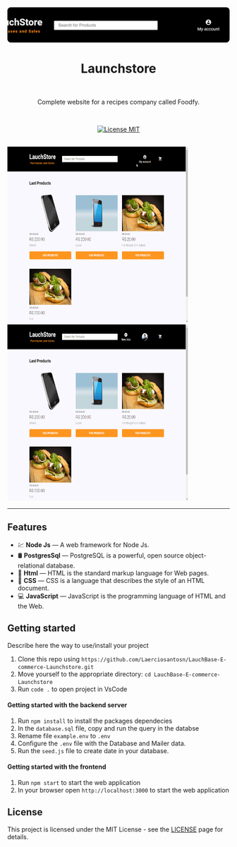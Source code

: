 <div align="center">
  <img src="./public/images/PangeBanner.png" alt="Foodfy image"  style="object-fit: cover; width: 1070px; height:80px;border-radius: 8px;">
  <br>

  <h1>Launchstore </h1>
  <br>
</div>


<p align="center">Complete website for a recipes company called Foodfy.</p>
<br>

<p align="center">
  <a href="https://opensource.org/licenses/MIT">
    <img src="https://img.shields.io/badge/License-MIT-blue.svg" alt="License MIT">
  </a>
</p>

<br>

<div>
  <img src="./public/images/loguin.gif" alt="demo" height="400" width="410">
  <img src="./public/images/order.gif" alt="demo" height="400" width="410">
</div>

<hr />

## Features

- 💹 **Node Js** — A web framework for Node Js.
- 🛢️ **PostgresSql** — PostgreSQL is a powerful, open source object-relational database.
- 📕 **Html** — HTML is the standard markup language for Web pages.
- 📘 **CSS** — CSS is a language that describes the style of an HTML document.
- 💻 **JavaScript** — JavaScript is the programming language of HTML and the Web.

## Getting started

Describe here the way to use/install your project

1. Clone this repo using `https://github.com/Laerciosantosn/LauchBase-E-commerce-Launchstore.git`
2. Move yourself to the appropriate directory: `cd LauchBase-E-commerce-Launchstore`<br />
3. Run `code .` to open project in VsCode<br />

#### Getting started with the backend server

1. Run `npm install` to install the packages dependecies
2. In the `database.sql` file, copy and run the query in the databse 
3. Rename file `example.env` to `.env`
4. Configure the `.env` file with the Database and Mailer data.
5. Run the `seed.js` file to create date in your database.

#### Getting started with the frontend

1. Run `npm start` to start the web application
2. In your browser open `http://localhost:3000` to start the web application



## License

This project is licensed under the MIT License - see the [LICENSE](https://opensource.org/licenses/MIT) page for details.